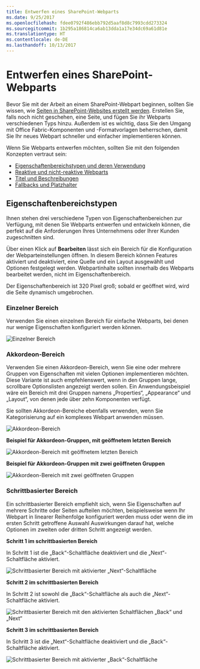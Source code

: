 ```yaml
---
title: Entwerfen eines SharePoint-Webparts
ms.date: 9/25/2017
ms.openlocfilehash: fdee0792f486ebb792d5aaf8d8c7993cdd273324
ms.sourcegitcommit: 1b295a186814ca6ab13dda1a17e34dc69a61d81e
ms.translationtype: HT
ms.contentlocale: de-DE
ms.lasthandoff: 10/13/2017
---
```

# <a name="designing-a-sharepoint-web-part"></a>Entwerfen eines SharePoint-Webparts

Bevor Sie mit der Arbeit an einem SharePoint-Webpart beginnen, sollten Sie wissen, wie [Seiten in SharePoint-Websites erstellt werden](authoring-pages.md). Erstellen Sie, falls noch nicht geschehen, eine Seite, und fügen Sie ihr Webparts verschiedenen Typs hinzu. Außerdem ist es wichtig, dass Sie den Umgang mit Office Fabric-Komponenten und -Formatvorlagen beherrschen, damit Sie Ihr neues Webpart schneller und einfacher implementieren können.

Wenn Sie Webparts entwerfen möchten, sollten Sie mit den folgenden Konzepten vertraut sein:

- [Eigenschaftenbereichstypen und deren Verwendung](#property-pane-types)
- [Reaktive und nicht-reaktive Webparts](reactive-and-nonreactive-web-parts.md)
- [Titel und Beschreibungen](web-part-titles-and-descriptions.md)
- [Fallbacks und Platzhalter](placeholders-and-fallbacks.md)


## <a name="property-pane-types"></a>Eigenschaftenbereichstypen

Ihnen stehen drei verschiedene Typen von Eigenschaftenbereichen zur Verfügung, mit denen Sie Webparts entwerfen und entwickeln können, die perfekt auf die Anforderungen Ihres Unternehmens oder Ihrer Kunden zugeschnitten sind.

Über einen Klick auf **Bearbeiten** lässt sich ein Bereich für die Konfiguration der Webparteinstellungen öffnen. In diesem Bereich können Features aktiviert und deaktiviert, eine Quelle und ein Layout ausgewählt und Optionen festgelegt werden. Webpartinhalte sollten innerhalb des Webparts bearbeitet werden, nicht im Eigenschaftenbereich.

Der Eigenschaftenbereich ist 320 Pixel groß; sobald er geöffnet wird, wird die Seite dynamisch umgebrochen.

### <a name="single-pane"></a>Einzelner Bereich
Verwenden Sie einen einzelnen Bereich für einfache Webparts, bei denen nur wenige Eigenschaften konfiguriert werden können.


![Einzelner Bereich](../images/design-web-part-single.png)


### <a name="accordion-pane"></a>Akkordeon-Bereich
Verwenden Sie einen Akkordeon-Bereich, wenn Sie eine oder mehrere Gruppen von Eigenschaften mit vielen Optionen implementieren möchten. Diese Variante ist auch empfehlenswert, wenn in den Gruppen lange, scrollbare Optionslisten angezeigt werden sollen. Ein Anwendungsbeispiel wäre ein Bereich mit drei Gruppen namens „Properties“, „Appearance“ und „Layout“, von denen jede über zehn Komponenten verfügt.

Sie sollten Akkordeon-Bereiche ebenfalls verwenden, wenn Sie Kategorisierung auf ein komplexes Webpart anwenden müssen.

![Akkordeon-Bereich](../images/design-web-part-accordion-group.png)


**Beispiel für Akkordeon-Gruppen, mit geöffnetem letzten Bereich**


![Akkordeon-Bereich mit geöffnetem letzten Bereich](../images/design-web-part-accordion-last-open.png)


**Beispiel für Akkordeon-Gruppen mit zwei geöffneten Gruppen**

![Akkordeon-Bereich mit zwei geöffneten Gruppen](../images/design-web-part-accordion-two-open.png)



### <a name="steps-pane"></a>Schrittbasierter Bereich

Ein schrittbasierter Bereich empfiehlt sich, wenn Sie Eigenschaften auf mehrere Schritte oder Seiten aufteilen möchten, beispielsweise wenn Ihr Webpart in linearer Reihenfolge konfiguriert werden muss oder wenn die im ersten Schritt getroffene Auswahl Auswirkungen darauf hat, welche Optionen im zweiten oder dritten Schritt angezeigt werden. 

**Schritt 1 im schrittbasierten Bereich**

In Schritt 1 ist die „Back“-Schaltfläche deaktiviert und die „Next“-Schaltfläche aktiviert.

![Schrittbasierter Bereich mit aktivierter „Next“-Schaltfläche](../images/design-web-part-step-pane-01.png)


**Schritt 2 im schrittbasierten Bereich** 

In Schritt 2 ist sowohl die „Back“-Schaltfläche als auch die „Next“-Schaltfläche aktiviert.

![Schrittbasierter Bereich mit den aktivierten Schaltflächen „Back“ und „Next“](../images/design-web-part-step-pane-02.png)


**Schritt 3 im schrittbasierten Bereich** 

In Schritt 3 ist die „Next“-Schaltfläche deaktiviert und die „Back“-Schaltfläche aktiviert.

![Schrittbasierter Bereich mit aktivierter „Back“-Schaltfläche](../images/design-web-part-step-pane-03.png)
